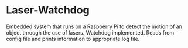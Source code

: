 # Laser-Watchdog
Embedded system that runs on a Raspberry Pi to detect the motion of an object through the use of lasers. Watchdog implemented. Reads from config file and prints information to appropriate log file. 
